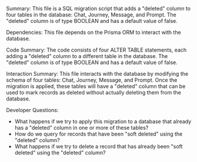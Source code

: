 Summary:
This file is a SQL migration script that adds a "deleted" column to four tables in the database: Chat, Journey, Message, and Prompt. The "deleted" column is of type BOOLEAN and has a default value of false.

Dependencies:
This file depends on the Prisma ORM to interact with the database.

Code Summary:
The code consists of four ALTER TABLE statements, each adding a "deleted" column to a different table in the database. The "deleted" column is of type BOOLEAN and has a default value of false.

Interaction Summary:
This file interacts with the database by modifying the schema of four tables: Chat, Journey, Message, and Prompt. Once the migration is applied, these tables will have a "deleted" column that can be used to mark records as deleted without actually deleting them from the database.

Developer Questions:
- What happens if we try to apply this migration to a database that already has a "deleted" column in one or more of these tables?
- How do we query for records that have been "soft deleted" using the "deleted" column?
- What happens if we try to delete a record that has already been "soft deleted" using the "deleted" column?